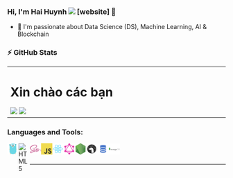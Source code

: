### Hi, I'm Hai Huynh <img src="https://media.giphy.com/media/hvRJCLFzcasrR4ia7z/giphy.gif" width="25px"> [website] 🌱 


- 🔭 I'm passionate about Data Science (DS), Machine Learning, AI & Blockchain

### :zap: GitHub Stats

<table>
<tr>
  <td width="48%">
    <h1 color="red">Xin chào các bạn</h1>
    <img src="https://github-readme-stats.vercel.app/api?username=NoNUser2412&show_icons=true&hide=contribs,issues&hide_border=true" />
    <img src=(https://github-readme-stats.vercel.app/api?username= NoNUser2412 &theme=dark&show_icons=true)/>
  </td>
</tr>
<table>

### Languages and Tools:

<img align="left" alt="Golang" width="26px" src="https://github.com/NoNUser2412/NoNUser2412/blob/main/Golang.png "/>
<img align="left" alt="HTML5" width="26px" src="![image](https://user-images.githubusercontent.com/68103697/142711592-1c41fad4-11a2-4cd6-bb96-65cbcf1d5684.png) />
<img align="left" alt="CSS3" width="26px" src="https://raw.githubusercontent.com/github/explore/80688e429a7d4ef2fca1e82350fe8e3517d3494d/topics/css/css.png" />
<img align="left" alt="Sass" width="26px" src="https://raw.githubusercontent.com/github/explore/80688e429a7d4ef2fca1e82350fe8e3517d3494d/topics/sass/sass.png" />
<img align="left" alt="JavaScript" width="26px" src="https://raw.githubusercontent.com/github/explore/80688e429a7d4ef2fca1e82350fe8e3517d3494d/topics/javascript/javascript.png" />
<img align="left" alt="React" width="26px" src="https://raw.githubusercontent.com/github/explore/80688e429a7d4ef2fca1e82350fe8e3517d3494d/topics/react/react.png" />
<img align="left" alt="GraphQL" width="26px" src="https://raw.githubusercontent.com/github/explore/80688e429a7d4ef2fca1e82350fe8e3517d3494d/topics/graphql/graphql.png" />
<img align="left" alt="Node.js" width="26px" src="https://raw.githubusercontent.com/github/explore/80688e429a7d4ef2fca1e82350fe8e3517d3494d/topics/nodejs/nodejs.png" />
<img align="left" alt="Deno" width="26px" src="https://raw.githubusercontent.com/github/explore/361e2821e2dea67711cde99c9c40ed357061cf27/topics/deno/deno.png" />
<img align="left" alt="SQL" width="26px" src="https://raw.githubusercontent.com/github/explore/80688e429a7d4ef2fca1e82350fe8e3517d3494d/topics/sql/sql.png" />
<img align="left" alt="MongoDB" width="26px" src="https://raw.githubusercontent.com/github/explore/80688e429a7d4ef2fca1e82350fe8e3517d3494d/topics/mongodb/mongodb.png" />

<br />
<br />

---

